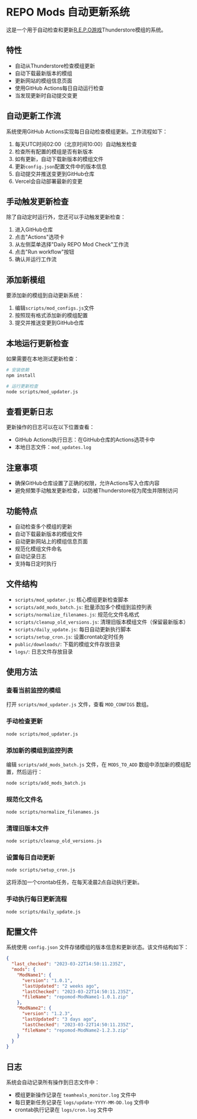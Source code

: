 # REPO Mods 自动更新系统

这是一个用于自动检查和更新[R.E.P.O游戏](https://store.steampowered.com/app/1625450/REPO__Rebirth/)Thunderstore模组的系统。

## 特性

- 自动从Thunderstore检查模组更新
- 自动下载最新版本的模组
- 更新网站的模组信息页面
- 使用GitHub Actions每日自动运行检查
- 当发现更新时自动提交变更

## 自动更新工作流

系统使用GitHub Actions实现每日自动检查模组更新。工作流程如下：

1. 每天UTC时间02:00（北京时间10:00）自动触发检查
2. 检查所有配置的模组是否有新版本
3. 如有更新，自动下载新版本的模组文件
4. 更新`config.json`配置文件中的版本信息
5. 自动提交并推送变更到GitHub仓库
6. Vercel会自动部署最新的变更

## 手动触发更新检查

除了自动定时运行外，您还可以手动触发更新检查：

1. 进入GitHub仓库
2. 点击"Actions"选项卡
3. 从左侧菜单选择"Daily REPO Mod Check"工作流
4. 点击"Run workflow"按钮
5. 确认并运行工作流

## 添加新模组

要添加新的模组到自动更新系统：

1. 编辑`scripts/mod_configs.js`文件
2. 按照现有格式添加新的模组配置
3. 提交并推送变更到GitHub仓库

## 本地运行更新检查

如果需要在本地测试更新检查：

```bash
# 安装依赖
npm install

# 运行更新检查
node scripts/mod_updater.js
```

## 查看更新日志

更新操作的日志可以在以下位置查看：

- GitHub Actions执行日志：在GitHub仓库的Actions选项卡中
- 本地日志文件：`mod_updates.log`

## 注意事项

- 确保GitHub仓库设置了正确的权限，允许Actions写入仓库内容
- 避免频繁手动触发更新检查，以防被Thunderstore视为爬虫并限制访问

## 功能特点

- 自动检查多个模组的更新
- 自动下载最新版本的模组文件
- 自动更新网站上的模组信息页面
- 规范化模组文件命名
- 自动记录日志
- 支持每日定时执行

## 文件结构

- `scripts/mod_updater.js`: 核心模组更新检查脚本
- `scripts/add_mods_batch.js`: 批量添加多个模组到监控列表
- `scripts/normalize_filenames.js`: 规范化文件名格式
- `scripts/cleanup_old_versions.js`: 清理旧版本模组文件（保留最新版本）
- `scripts/daily_update.js`: 每日自动更新执行脚本
- `scripts/setup_cron.js`: 设置crontab定时任务
- `public/downloads/`: 下载的模组文件存放目录
- `logs/`: 日志文件存放目录

## 使用方法

### 查看当前监控的模组

打开 `scripts/mod_updater.js` 文件，查看 `MOD_CONFIGS` 数组。

### 手动检查更新

```bash
node scripts/mod_updater.js
```

### 添加新的模组到监控列表

编辑 `scripts/add_mods_batch.js` 文件，在 `MODS_TO_ADD` 数组中添加新的模组配置，然后运行：

```bash
node scripts/add_mods_batch.js
```

### 规范化文件名

```bash
node scripts/normalize_filenames.js
```

### 清理旧版本文件

```bash
node scripts/cleanup_old_versions.js
```

### 设置每日自动更新

```bash
node scripts/setup_cron.js
```

这将添加一个crontab任务，在每天凌晨2点自动执行更新。

### 手动执行每日更新流程

```bash
node scripts/daily_update.js
```

## 配置文件

系统使用 `config.json` 文件存储模组的版本信息和更新状态。该文件结构如下：

```json
{
  "last_checked": "2023-03-22T14:50:11.235Z",
  "mods": {
    "ModName1": {
      "version": "1.0.1",
      "lastUpdated": "2 weeks ago",
      "lastChecked": "2023-03-22T14:50:11.235Z",
      "fileName": "repomod-ModName1-1.0.1.zip"
    },
    "ModName2": {
      "version": "1.2.3",
      "lastUpdated": "3 days ago",
      "lastChecked": "2023-03-22T14:50:11.235Z",
      "fileName": "repomod-ModName2-1.2.3.zip"
    }
  }
}
```

## 日志

系统会自动记录所有操作到日志文件中：

- 模组更新操作记录在 `teamheals_monitor.log` 文件中
- 每日更新任务记录在 `logs/update-YYYY-MM-DD.log` 文件中
- crontab执行记录在 `logs/cron.log` 文件中